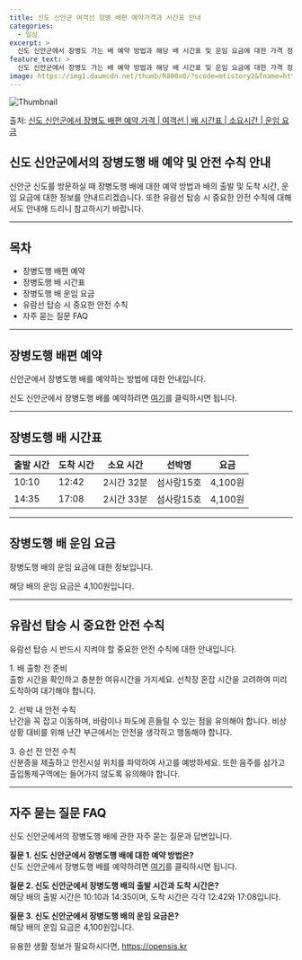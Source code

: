```yaml
---
title: 신도 신안군 여객선 장병 배편 예약가격과 시간표 안내
categories:
  - 일상
excerpt: >
  신도 신안군에서 장병도 가는 배 예약 방법과 해당 배 시간표 및 운임 요금에 대한 가격 정보를 안내 드리겠습니다. 안전하고 재밋는 장병도행 여행을 위해 아래 정보 참고하시기 바랍니다. 장병도행 배편 예약하기 👈 클릭신도 신안군에서 장병도행 배 시간표출발 시간도착 시간소요 시간선박명요금10:1012:422시간 32분섬사랑15호4,100원14:3517:082시간 33분섬사랑15호4,100원장병도행 배편 예약하기 👈 클릭신도 신안군에서 장병도행 여객선 탑승 시 이용수칙중요한 안전 수칙을 지켜주세요. 1. 배 출항 전 준비 출항 시간을 확인하고 충분한 여유시간을 가지세요. 선착장이 혼잡해지는 시간을 고려하여 미리 도착하여 대기해야 합니다. 2. 선박 내 안전 수칙 계단 이용 시 주의 사항 난간을 꼭 잡고 이동하..
feature_text: >
  신도 신안군에서 장병도 가는 배 예약 방법과 해당 배 시간표 및 운임 요금에 대한 가격 정보를 안내 드리겠습니다. 안전하고 재밋는 장병도행 여행을 위해 아래 정보 참고하시기 바랍니다. 장병도행 배편 예약하기 👈 클릭신도 신안군에서 장병도행 배 시간표출발 시간도착 시간소요 시간선박명요금10:1012:422시간 32분섬사랑15호4,100원14:3517:082시간 33분섬사랑15호4,100원장병도행 배편 예약하기 👈 클릭신도 신안군에서 장병도행 여객선 탑승 시 이용수칙중요한 안전 수칙을 지켜주세요. 1. 배 출항 전 준비 출항 시간을 확인하고 충분한 여유시간을 가지세요. 선착장이 혼잡해지는 시간을 고려하여 미리 도착하여 대기해야 합니다. 2. 선박 내 안전 수칙 계단 이용 시 주의 사항 난간을 꼭 잡고 이동하..
image: https://img1.daumcdn.net/thumb/R800x0/?scode=mtistory2&fname=https%3A%2F%2Fblog.kakaocdn.net%2Fdn%2FbBYj9i%2FbtsHBrikdeY%2FGWfB35jeG7SKbVmm1WaJC1%2Fimg.webp
---
```


![Thumbnail](https://img1.daumcdn.net/thumb/R800x0/?scode=mtistory2&fname=https%3A%2F%2Fblog.kakaocdn.net%2Fdn%2FbBYj9i%2FbtsHBrikdeY%2FGWfB35jeG7SKbVmm1WaJC1%2Fimg.webp)

<p>출처: <a href="https://opensis.kr/entry/%EC%8B%A0%EB%8F%84-%EC%8B%A0%EC%95%88%EA%B5%B0%EC%97%90%EC%84%9C-%EC%9E%A5%EB%B3%91%EB%8F%84-%EB%B0%B0%ED%8E%B8-%EC%98%88%EC%95%BD-%EA%B0%80%EA%B2%A9-%EC%97%AC%EA%B0%9D%EC%84%A0-%EB%B0%B0-%EC%8B%9C%EA%B0%84%ED%91%9C-%EC%86%8C%EC%9A%94%EC%8B%9C%EA%B0%84-%EC%9A%B4%EC%9E%84-%EC%9A%94%EA%B8%88" rel="dofollow">신도 신안군에서 장병도 배편 예약 가격 | 여객선 | 배 시간표 | 소요시간 | 운임 요금</a> </p>

## 신도 신안군에서의 장병도행 배 예약 및 안전 수칙 안내

신안군 신도를 방문하실 때 장병도행 배에 대한 예약 방법과 배의 출발 및 도착 시간, 운임 요금에 대한 정보를 안내드리겠습니다. 또한 유람선
탑승 시 중요한 안전 수칙에 대해서도 안내해 드리니 참고하시기 바랍니다.

* * *

## 목차

  * 장병도행 배편 예약
  * 장병도행 배 시간표
  * 장병도행 배 운임 요금
  * 유람선 탑승 시 중요한 안전 수칙
  * 자주 묻는 질문 FAQ

* * *

## 장병도행 배편 예약

신안군에서 장병도행 배를 예약하는 방법에 대한 안내입니다.

신도 신안군에서 장병도행 배를 예약하려면 [여기](https://opensis.kr/entry/%EC%8B%A0%EB%8F%84-%EC%8B%A0%EC%95%88%EA%B5%B0%EC%97%90%EC%84%9C-%EC%9E%A5%EB%B3%91%EB%8F%84-%EB%B0%B0%ED%8E%B8-%EC%98%88%EC%95%BD-%EA%B0%80%EA%B2%A9-%EC%97%AC%EA%B0%9D%EC%84%A0-%EB%B0%B0-%EC%8B%9C%EA%B0%84%ED%91%9C-%EC%86%8C%EC%9A%94%EC%8B%9C%EA%B0%84-%EC%9A%B4%EC%9E%84-%EC%9A%94%EA%B8%88)를 클릭하시면 됩니다.

* * *

## 장병도행 배 시간표

**출발 시간** | **도착 시간** | **소요 시간** | **선박명** | **요금**  
---|---|---|---|---  
10:10 | 12:42 | 2시간 32분 | 섬사랑15호 | 4,100원  
14:35 | 17:08 | 2시간 33분 | 섬사랑15호 | 4,100원  
  
* * *

## 장병도행 배 운임 요금

장병도행 배의 운임 요금에 대한 정보입니다.

해당 배의 운임 요금은 4,100원입니다.

* * *

## 유람선 탑승 시 중요한 안전 수칙

유람선 탑승 시 반드시 지켜야 할 중요한 안전 수칙에 대한 안내입니다.

1\. 배 출항 전 준비  
출항 시간을 확인하고 충분한 여유시간을 가지세요. 선착장 혼잡 시간을 고려하여 미리 도착하여 대기해야 합니다.

2\. 선박 내 안전 수칙  
난간을 꼭 잡고 이동하며, 바람이나 파도에 흔들릴 수 있는 점을 유의해야 합니다. 비상 상황 대비를 위해 난간 부근에서는 안전을 생각하고
행동해야 합니다.

3\. 승선 전 안전 수칙  
신분증을 제출하고 안전시설 위치를 파악하여 사고를 예방하세요. 또한 음주를 삼가고 출입통제구역에는 들어가지 않도록 유의해야 합니다.

* * *

## 자주 묻는 질문 FAQ

신도 신안군에서의 장병도행 배에 관한 자주 묻는 질문과 답변입니다.

**질문 1. 신도 신안군에서 장병도행 배에 대한 예약 방법은?**  
신도 신안군에서 장병도행 배를 예약하려면 [여기](https://opensis.kr/entry/%EC%8B%A0%EB%8F%84-%EC%8B%A0%EC%95%88%EA%B5%B0%EC%97%90%EC%84%9C-%EC%9E%A5%EB%B3%91%EB%8F%84-%EB%B0%B0%ED%8E%B8-%EC%98%88%EC%95%BD-%EA%B0%80%EA%B2%A9-%EC%97%AC%EA%B0%9D%EC%84%A0-%EB%B0%B0-%EC%8B%9C%EA%B0%84%ED%91%9C-%EC%86%8C%EC%9A%94%EC%8B%9C%EA%B0%84-%EC%9A%B4%EC%9E%84-%EC%9A%94%EA%B8%88)를 클릭하시면 됩니다.

**질문 2. 신도 신안군에서 장병도행 배의 출발 시간과 도착 시간은?**  
해당 배의 출발 시간은 10:10과 14:35이며, 도착 시간은 각각 12:42와 17:08입니다.

**질문 3. 신도 신안군에서 장병도행 배의 운임 요금은?**  
해당 배의 운임 요금은 4,100원입니다.



 

유용한 생활 정보가 필요하시다면, <a href="https://opensis.kr" rel="dofollow">https://opensis.kr</a>


